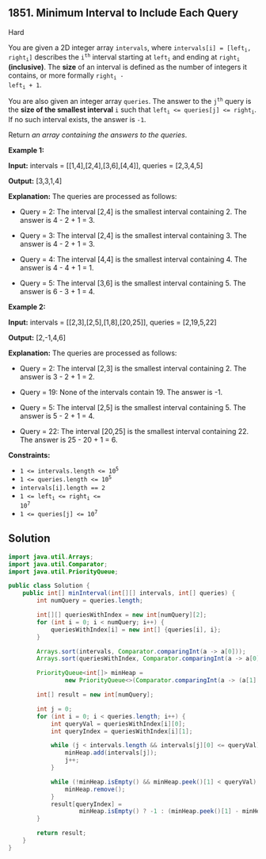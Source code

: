 ## 1851\. Minimum Interval to Include Each Query

Hard

You are given a 2D integer array `intervals`, where <code>intervals[i] = [left<sub>i</sub>, right<sub>i</sub>]</code> describes the <code>i<sup>th</sup></code> interval starting at <code>left<sub>i</sub></code> and ending at <code>right<sub>i</sub></code> **(inclusive)**. The **size** of an interval is defined as the number of integers it contains, or more formally <code>right<sub>i</sub> - left<sub>i</sub> + 1</code>.

You are also given an integer array `queries`. The answer to the <code>j<sup>th</sup></code> query is the **size of the smallest interval** `i` such that <code>left<sub>i</sub> <= queries[j] <= right<sub>i</sub></code>. If no such interval exists, the answer is `-1`.

Return _an array containing the answers to the queries_.

**Example 1:**

**Input:** intervals = \[\[1,4],[2,4],[3,6],[4,4]], queries = [2,3,4,5]

**Output:** [3,3,1,4]

**Explanation:** The queries are processed as follows: 

- Query = 2: The interval [2,4] is the smallest interval containing 2. The answer is 4 - 2 + 1 = 3.

- Query = 3: The interval [2,4] is the smallest interval containing 3. The answer is 4 - 2 + 1 = 3. 

- Query = 4: The interval [4,4] is the smallest interval containing 4. The answer is 4 - 4 + 1 = 1.

- Query = 5: The interval [3,6] is the smallest interval containing 5. The answer is 6 - 3 + 1 = 4.

**Example 2:**

**Input:** intervals = \[\[2,3],[2,5],[1,8],[20,25]], queries = [2,19,5,22]

**Output:** [2,-1,4,6]

**Explanation:** The queries are processed as follows: 

- Query = 2: The interval [2,3] is the smallest interval containing 2. The answer is 3 - 2 + 1 = 2.

- Query = 19: None of the intervals contain 19. The answer is -1. 

- Query = 5: The interval [2,5] is the smallest interval containing 5. The answer is 5 - 2 + 1 = 4. 

- Query = 22: The interval [20,25] is the smallest interval containing 22. The answer is 25 - 20 + 1 = 6.

**Constraints:**

*   <code>1 <= intervals.length <= 10<sup>5</sup></code>
*   <code>1 <= queries.length <= 10<sup>5</sup></code>
*   `intervals[i].length == 2`
*   <code>1 <= left<sub>i</sub> <= right<sub>i</sub> <= 10<sup>7</sup></code>
*   <code>1 <= queries[j] <= 10<sup>7</sup></code>

## Solution

```java
import java.util.Arrays;
import java.util.Comparator;
import java.util.PriorityQueue;

public class Solution {
    public int[] minInterval(int[][] intervals, int[] queries) {
        int numQuery = queries.length;

        int[][] queriesWithIndex = new int[numQuery][2];
        for (int i = 0; i < numQuery; i++) {
            queriesWithIndex[i] = new int[] {queries[i], i};
        }

        Arrays.sort(intervals, Comparator.comparingInt(a -> a[0]));
        Arrays.sort(queriesWithIndex, Comparator.comparingInt(a -> a[0]));

        PriorityQueue<int[]> minHeap =
                new PriorityQueue<>(Comparator.comparingInt(a -> (a[1] - a[0])));

        int[] result = new int[numQuery];

        int j = 0;
        for (int i = 0; i < queries.length; i++) {
            int queryVal = queriesWithIndex[i][0];
            int queryIndex = queriesWithIndex[i][1];

            while (j < intervals.length && intervals[j][0] <= queryVal) {
                minHeap.add(intervals[j]);
                j++;
            }

            while (!minHeap.isEmpty() && minHeap.peek()[1] < queryVal) {
                minHeap.remove();
            }
            result[queryIndex] =
                    minHeap.isEmpty() ? -1 : (minHeap.peek()[1] - minHeap.peek()[0] + 1);
        }

        return result;
    }
}
```